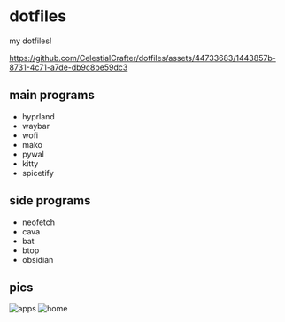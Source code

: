 # dotfiles
my dotfiles!

https://github.com/CelestialCrafter/dotfiles/assets/44733683/1443857b-8731-4c71-a7de-db9c8be59dc3

## main programs
- hyprland
- waybar
- wofi
- mako
- pywal
- kitty
- spicetify

## side programs
- neofetch
- cava
- bat
- btop
- obsidian

## pics
![apps](https://github.com/CelestialCrafter/dotfiles/assets/44733683/b67aab0c-29d5-4f4e-a5c4-7ee4eaf08fca)
![home](https://github.com/CelestialCrafter/dotfiles/assets/44733683/762488bf-39de-4c1c-acbf-15025fd644b5)
